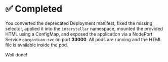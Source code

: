 # ✅ Completed

You converted the deprecated Deployment manifest, fixed the missing selector, applied it into the `interstellar` namespace, mounted the provided HTML using a ConfigMap, and exposed the application via a NodePort Service `gargantuan-svc` on port **33000**. All pods are running and the HTML file is available inside the pod.

Well done!
